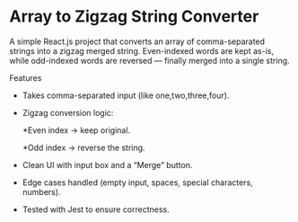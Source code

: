 # Array to Zigzag String Converter

A simple React.js project that converts an array of comma-separated strings into a zigzag merged string.
Even-indexed words are kept as-is, while odd-indexed words are reversed — finally merged into a single string.

Features

* Takes comma-separated input (like one,two,three,four).

* Zigzag conversion logic:

    *Even index → keep original.

    *Odd index → reverse the string.

* Clean UI with input box and a “Merge” button.

* Edge cases handled (empty input, spaces, special characters, numbers).

* Tested with Jest to ensure correctness.